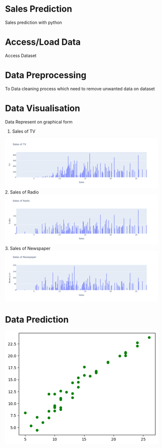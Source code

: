 # Sales Prediction
Sales prediction with python 
# Access/Load Data 
Access Dataset 
# Data Preprocessing
To Data cleaning process which need to remove unwanted data on dataset

# Data Visualisation
Data Represent on graphical form 

1. Sales of TV
<img src="images/tv.png" />
2. Sales of Radio
<img src="images/radio.png" />
3. Sales of Newspaper
<img src="images/newspaper.png" />

# Data Prediction
<img src="images/prediction.png" />
